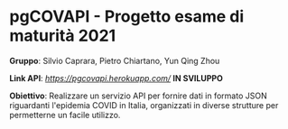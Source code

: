 # pgCOVAPI - Progetto esame di maturità 2021 


**Gruppo**: Silvio Caprara, Pietro Chiartano, Yun Qing Zhou

**Link API**: *https://pgcovapi.herokuapp.com/* **IN SVILUPPO**

**Obiettivo**: 
Realizzare un servizio API per fornire dati in formato JSON riguardanti l'epidemia COVID in Italia, organizzati in diverse strutture per permetterne un facile utilizzo.



